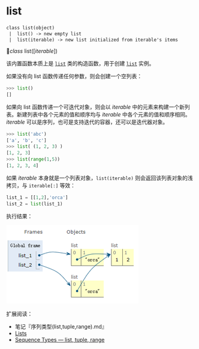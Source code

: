 # list

```
class list(object)
 |  list() -> new empty list
 |  list(iterable) -> new list initialized from iterable's items
```

🔨*class* list([*iterable*])

该内置函数本质上是 [`list`](https://docs.python.org/3.7/library/stdtypes.html#list) 类的构造函数，用于创建 [`list`](https://docs.python.org/3.7/library/stdtypes.html#list) 实例。

如果没有向 list 函数传递任何参数，则会创建一个空列表：

```python
>>> list()
[]
```

如果向 list 函数传递一个可迭代对象，则会以 *iterable* 中的元素来构建一个新列表。新建列表中各个元素的值和顺序均与 *iterable* 中各个元素的值和顺序相同。*iterable* 可以是序列，也可是支持迭代的容器，还可以是迭代器对象。

```python
>>> list('abc')
['a', 'b', 'c']
>>> list( (1, 2, 3) )
[1, 2, 3]
>>> list(range(1,5))
[1, 2, 3, 4]
```

如果 *iterable* 本身就是一个列表对象，`list(iterable)` 则会返回该列表对象的浅拷贝，与 `iterable[:]` 等效：

```python
list_1 = [[1,2],'orca']
list_2 = list(list_1)
```

执行结果：

![构建列表](list.assets/构建列表.png)

扩展阅读：

- 笔记『序列类型(list,tuple,range).md』
- [Lists](https://docs.python.org/3.7/library/stdtypes.html#typesseq-list)
- [Sequence Types — list, tuple, range](https://docs.python.org/3.7/library/stdtypes.html#typesseq)